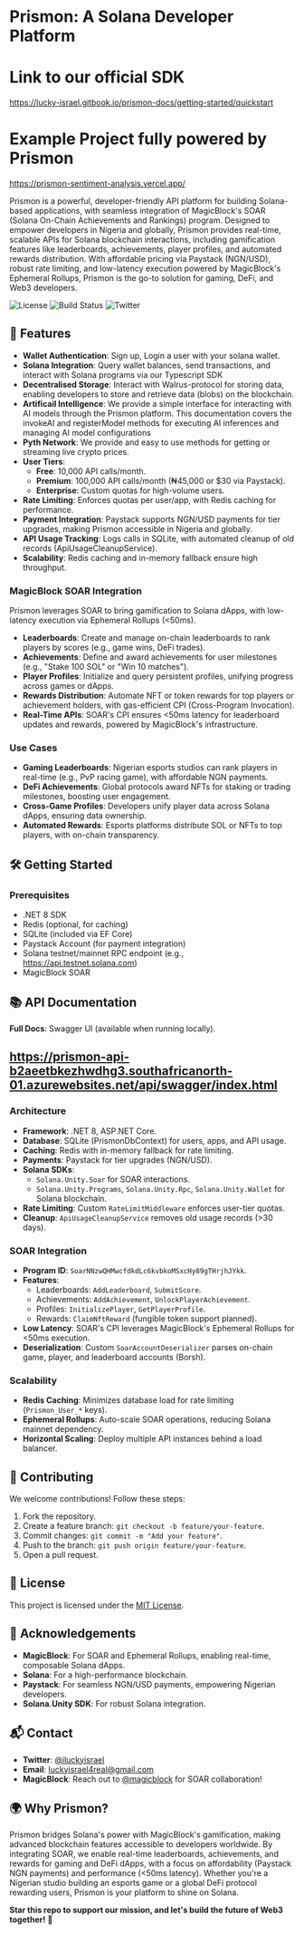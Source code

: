 # Prismon: A Solana Developer Platform

# Link to our official SDK 
https://lucky-israel.gitbook.io/prismon-docs/getting-started/quickstart

# Example Project fully powered by Prismon
https://prismon-sentiment-analysis.vercel.app/

Prismon is a powerful, developer-friendly API platform for building Solana-based applications, with seamless integration of MagicBlock's SOAR (Solana On-Chain Achievements and Rankings) program. Designed to empower developers in Nigeria and globally, Prismon provides real-time, scalable APIs for Solana blockchain interactions, including gamification features like leaderboards, achievements, player profiles, and automated rewards distribution. With affordable pricing via Paystack (NGN/USD), robust rate limiting, and low-latency execution powered by MagicBlock's Ephemeral Rollups, Prismon is the go-to solution for gaming, DeFi, and Web3 developers.

![License](https://img.shields.io/badge/License-MIT-blue.svg)
![Build Status](https://img.shields.io/badge/Build-Passing-green.svg)
![Twitter](https://img.shields.io/twitter/follow/iluckyisrael.svg?style=social)

## 🌟 Features

- **Wallet Authentication**: Sign up, Login a user with your solana wallet.
- **Solana Integration**: Query wallet balances, send transactions, and interact with Solana programs via our Typescript SDK
- **Decentralised Storage**: Interact with Walrus-protocol for storing data, enabling developers to store and retrieve data (blobs) on the blockchain.
- **Artificail Intelligence**: We provide a simple interface for interacting with AI models through the Prismon platform. This documentation covers the invokeAI and registerModel methods for executing AI inferences and managing AI model configurations
- **Pyth Network**: We provide and easy to use methods for getting or streaming live crypto prices.
- **User Tiers**:
  - **Free**: 10,000 API calls/month.
  - **Premium**: 100,000 API calls/month (₦45,000 or $30 via Paystack).
  - **Enterprise**: Custom quotas for high-volume users.
- **Rate Limiting**: Enforces quotas per user/app, with Redis caching for performance.
- **Payment Integration**: Paystack supports NGN/USD payments for tier upgrades, making Prismon accessible in Nigeria and globally.
- **API Usage Tracking**: Logs calls in SQLite, with automated cleanup of old records (ApiUsageCleanupService).
- **Scalability**: Redis caching and in-memory fallback ensure high throughput.

### MagicBlock SOAR Integration

Prismon leverages SOAR to bring gamification to Solana dApps, with low-latency execution via Ephemeral Rollups (<50ms).

- **Leaderboards**: Create and manage on-chain leaderboards to rank players by scores (e.g., game wins, DeFi trades).
- **Achievements**: Define and award achievements for user milestones (e.g., "Stake 100 SOL" or "Win 10 matches").
- **Player Profiles**: Initialize and query persistent profiles, unifying progress across games or dApps.
- **Rewards Distribution**: Automate NFT or token rewards for top players or achievement holders, with gas-efficient CPI (Cross-Program Invocation).
- **Real-Time APIs**: SOAR's CPI ensures <50ms latency for leaderboard updates and rewards, powered by MagicBlock's infrastructure.

### Use Cases

- **Gaming Leaderboards**: Nigerian esports studios can rank players in real-time (e.g., PvP racing game), with affordable NGN payments.
- **DeFi Achievements**: Global protocols award NFTs for staking or trading milestones, boosting user engagement.
- **Cross-Game Profiles**: Developers unify player data across Solana dApps, ensuring data ownership.
- **Automated Rewards**: Esports platforms distribute SOL or NFTs to top players, with on-chain transparency.

## 🛠️ Getting Started

### Prerequisites

- .NET 8 SDK
- Redis (optional, for caching)
- SQLite (included via EF Core)
- Paystack Account (for payment integration)
- Solana testnet/mainnet RPC endpoint (e.g., https://api.testnet.solana.com)
- MagicBlock SOAR 

## 📚 API Documentation

**Full Docs**: Swagger UI (available when running locally).

## https://prismon-api-b2aeetbkezhwdhg3.southafricanorth-01.azurewebsites.net/api/swagger/index.html

### Architecture

- **Framework**: .NET 8, ASP.NET Core.
- **Database**: SQLite (PrismonDbContext) for users, apps, and API usage.
- **Caching**: Redis with in-memory fallback for rate limiting.
- **Payments**: Paystack for tier upgrades (NGN/USD).
- **Solana SDKs**:
  - `Solana.Unity.Soar` for SOAR interactions.
  - `Solana.Unity.Programs`, `Solana.Unity.Rpc`, `Solana.Unity.Wallet` for Solana blockchain.
- **Rate Limiting**: Custom `RateLimitMiddleware` enforces user-tier quotas.
- **Cleanup**: `ApiUsageCleanupService` removes old usage records (>30 days).

### SOAR Integration

- **Program ID**: `SoarNNzwQHMwcfdkdLc6kvbkoMSxcHy89gTHrjhJYkk`.
- **Features**:
  - Leaderboards: `AddLeaderboard`, `SubmitScore`.
  - Achievements: `AddAchievement`, `UnlockPlayerAchievement`.
  - Profiles: `InitializePlayer`, `GetPlayerProfile`.
  - Rewards: `ClaimNftReward` (fungible token support planned).
- **Low Latency**: SOAR's CPI leverages MagicBlock's Ephemeral Rollups for <50ms execution.
- **Deserialization**: Custom `SoarAccountDeserializer` parses on-chain game, player, and leaderboard accounts (Borsh).

### Scalability

- **Redis Caching**: Minimizes database load for rate limiting (`Prismon_User_*` keys).
- **Ephemeral Rollups**: Auto-scale SOAR operations, reducing Solana mainnet dependency.
- **Horizontal Scaling**: Deploy multiple API instances behind a load balancer.

## 🤝 Contributing

We welcome contributions! Follow these steps:

1. Fork the repository.
2. Create a feature branch: `git checkout -b feature/your-feature`.
3. Commit changes: `git commit -m "Add your feature"`.
4. Push to the branch: `git push origin feature/your-feature`.
5. Open a pull request.

## 📜 License

This project is licensed under the [MIT License](LICENSE).

## 🙌 Acknowledgements

- **MagicBlock**: For SOAR and Ephemeral Rollups, enabling real-time, composable Solana dApps.
- **Solana**: For a high-performance blockchain.
- **Paystack**: For seamless NGN/USD payments, empowering Nigerian developers.
- **Solana.Unity SDK**: For robust Solana integration.

## 📬 Contact

- **Twitter**: [@iluckyisrael](https://twitter.com/iluckyisrael)
- **Email**: luckyisrael4real@gmail.com
- **MagicBlock**: Reach out to [@magicblock](https://twitter.com/magicblock) for SOAR collaboration!

## 🌍 Why Prismon?

Prismon bridges Solana's power with MagicBlock's gamification, making advanced blockchain features accessible to developers worldwide. By integrating SOAR, we enable real-time leaderboards, achievements, and rewards for gaming and DeFi dApps, with a focus on affordability (Paystack NGN payments) and performance (<50ms latency). Whether you're a Nigerian studio building an esports game or a global DeFi protocol rewarding users, Prismon is your platform to shine on Solana.

**Star this repo to support our mission, and let's build the future of Web3 together!** 🚀




